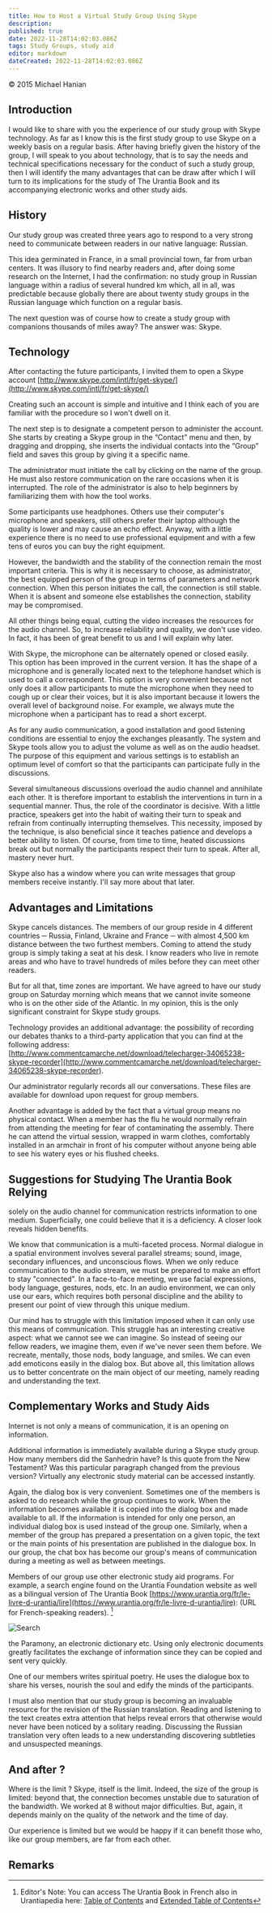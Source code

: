 ```yaml
---
title: How to Host a Virtual Study Group Using Skype
description:
published: true
date: 2022-11-28T14:02:03.086Z
tags: Study Groups, study aid
editor: markdown
dateCreated: 2022-11-28T14:02:03.086Z
---
```


<p class="v-card v-sheet theme--light grey lighten-3 px-2">© 2015 Michael Hanian</p>

## Introduction

I would like to share with you the experience of our study group with Skype technology. As far as I know this is the first study group to use Skype on a weekly basis on a regular basis. After having briefly given the history of the group, I will speak to you about technology, that is to say the needs and technical specifications necessary for the conduct of such a study group, then I will identify the many advantages that can be draw after which I will turn to its implications for the study of The Urantia Book and its accompanying electronic works and other study aids. 

## History 

Our study group was created three years ago to respond to a very strong need to communicate between readers in our native language: Russian.

This idea germinated in France, in a small provincial town, far from urban centers. It was illusory to find nearby readers and, after doing some research on the Internet, I had the confirmation: no study group in Russian language within a radius of several hundred km which, all in all, was predictable because globally there are about twenty study groups in the Russian language which function on a regular basis. 

The next question was of course how to create a study group with companions thousands of miles away? The answer was: Skype. 

## Technology 

After contacting the future participants, I invited them to open a Skype account [http://www.skype.com/intl/fr/get-skype/](http://www.skype.com/intl/fr/get-skype/)

Creating such an account is simple and intuitive and I think each of you are familiar with the procedure so I won't dwell on it. 

The next step is to designate a competent person to administer the account. She starts by creating a Skype group in the “Contact” menu and then, by dragging and dropping, she inserts the individual contacts into the “Group” field and saves this group by giving it a specific name. 

The administrator must initiate the call by clicking on the name of the group. He must also restore communication on the rare occasions when it is interrupted. The role of the administrator is also to help beginners by familiarizing them with how the tool works.

Some participants use headphones. Others use their computer's microphone and speakers, still others prefer their laptop although the quality is lower and may cause an echo effect. Anyway, with a little experience there is no need to use professional equipment and with a few tens of euros you can buy the right equipment. 

However, the bandwidth and the stability of the connection remain the most important criteria. This is why it is necessary to choose, as administrator, the best equipped person of the group in terms of parameters and network connection. When this person initiates the call, the connection is still stable. When it is absent and someone else establishes the connection, stability may be compromised.

All other things being equal, cutting the video increases the resources for the audio channel. So, to increase reliability and quality, we don't use video. In fact, it has been of great benefit to us and I will explain why later.

With Skype, the microphone can be alternately opened or closed easily. This option has been improved in the current version. It has the shape of a microphone and is generally located next to the telephone handset which is used to call a correspondent. This option is very convenient because not only does it allow participants to mute the microphone when they need to cough up or clear their voices, but it is also important because it lowers the overall level of background noise. For example, we always mute the microphone when a participant has to read a short excerpt.

As for any audio communication, a good installation and good listening conditions are essential to enjoy the exchanges pleasantly. The system and Skype tools allow you to adjust the volume as well as on the audio headset. The purpose of this equipment and various settings is to establish an optimum level of comfort so that the participants can participate fully in the discussions.

Several simultaneous discussions overload the audio channel and annihilate each other. It is therefore important to establish the interventions in turn in a sequential manner. Thus, the role of the coordinator is decisive. With a little practice, speakers get into the habit of waiting their turn to speak and refrain from continually interrupting themselves. This necessity, imposed by the technique, is also beneficial since it teaches patience and develops a better ability to listen. Of course, from time to time, heated discussions break out but normally the participants respect their turn to speak. After all, mastery never hurt.

Skype also has a window where you can write messages that group members receive instantly. I'll say more about that later. 

## Advantages and Limitations 

Skype cancels distances. The members of our group reside in 4 different countries ─ Russia, Finland, Ukraine and France ─ with almost 4,500 km distance between the two furthest members. Coming to attend the study group is simply taking a seat at his desk. I know readers who live in remote areas and who have to travel hundreds of miles before they can meet other readers.

But for all that, time zones are important. We have agreed to have our study group on Saturday morning which means that we cannot invite someone who is on the other side of the Atlantic. In my opinion, this is the only significant constraint for Skype study groups. 

Technology provides an additional advantage: the possibility of recording our debates thanks to a third-party application that you can find at the following address: [http://www.commentcamarche.net/download/telecharger-34065238-skype-recorder](http://www.commentcamarche.net/download/telecharger-34065238-skype-recorder). 

Our administrator regularly records all our conversations. These files are available for download upon request for group members.

Another advantage is added by the fact that a virtual group means no physical contact. When a member has the flu he would normally refrain from attending the meeting for fear of contaminating the assembly. There he can attend the virtual session, wrapped in warm clothes, comfortably installed in an armchair in front of his computer without anyone being able to see his watery eyes or his flushed cheeks. 

## Suggestions for Studying The Urantia Book Relying 

solely on the audio channel for communication restricts information to one medium. Superficially, one could believe that it is a deficiency. A closer look reveals hidden benefits.

We know that communication is a multi-faceted process. Normal dialogue in a spatial environment involves several parallel streams; sound, image, secondary influences, and unconscious flows. When we only reduce communication to the audio stream, we must be prepared to make an effort to stay "connected". In a face-to-face meeting, we use facial expressions, body language, gestures, nods, etc. In an audio environment, we can only use our ears, which requires both personal discipline and the ability to present our point of view through this unique medium.

Our mind has to struggle with this limitation imposed when it can only use this means of communication. This struggle has an interesting creative aspect: what we cannot see we can imagine. So instead of seeing our fellow readers, we imagine them, even if we've never seen them before. We recreate, mentally, those nods, body language, and smiles. We can even add emoticons easily in the dialog box. But above all, this limitation allows us to better concentrate on the main object of our meeting, namely reading and understanding the text. 

## Complementary Works and Study Aids 

Internet is not only a means of communication, it is an opening on information.

Additional information is immediately available during a Skype study group. How many members did the Sanhedrin have? Is this quote from the New Testament? Was this particular paragraph changed from the previous version? Virtually any electronic study material can be accessed instantly.

Again, the dialog box is very convenient. Sometimes one of the members is asked to do research while the group continues to work. When the information becomes available it is copied into the dialog box and made available to all. If the information is intended for only one person, an individual dialog box is used instead of the group one. Similarly, when a member of the group has prepared a presentation on a given topic, the text or the main points of his presentation are published in the dialogue box. In our group, the chat box has become our group's means of communication during a meeting as well as between meetings.

Members of our group use other electronic study aid programs. For example, a search engine found on the Urantia Foundation website as well as a bilingual version of The Urantia Book [https://www.urantia.org/fr/le-livre-d-urantia/lire](https://www.urantia.org/fr/le-livre-d-urantia/lire): (URL for French-speaking readers). [^1] 

![Search](https://www.urantia.org/sites/default/files/images/Search.jpg "Search") 

the Paramony, an electronic dictionary etc. Using only electronic documents greatly facilitates the exchange of information since they can be copied and sent very quickly.

One of our members writes spiritual poetry. He uses the dialogue box to share his verses, nourish the soul and edify the minds of the participants. 

I must also mention that our study group is becoming an invaluable resource for the revision of the Russian translation. Reading and listening to the text creates extra attention that helps reveal errors that otherwise would never have been noticed by a solitary reading. Discussing the Russian translation very often leads to a new understanding discovering subtleties and unsuspected meanings. 

## And after ?

Where is the limit ? Skype, itself is the limit. Indeed, the size of the group is limited: beyond that, the connection becomes unstable due to saturation of the bandwidth. We worked at 8 without major difficulties. But, again, it depends mainly on the quality of the network and the time of day. 

Our experience is limited but we would be happy if it can benefit those who, like our group members, are far from each other. 


## Remarks 

[^1]: Editor's Note: You can access The Urantia Book in French also in Urantiapedia here: [Table of Contents](/fr/The_Urantia_Book/Index) and [Extended Table of Contents](/fr/The_Urantia_Book/Index_Extended)